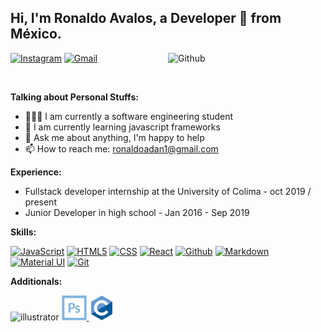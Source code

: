 <!-- Your title -->
## Hi, I'm Ronaldo Avalos, a Developer 🚀 from México.

<!-- Any image aligned to the right. Beware the width -->
<img width="50%" align="right" alt="Github" src="https://octodex.github.com/images/bouncercat.png" />

<!-- Your badges
You can use the website to generate badges: https://shields.io/
-->
[![Instagram](https://img.shields.io/badge/-Instagram-c13584?style=flat&labelColor=c13584&logo=instagram&logoColor=white)](https://www.instagram.com/ronaldo_avals/)
[![Gmail](https://img.shields.io/badge/-Gmail-c14438?style=flat&logo=Gmail&logoColor=white)](mailto:ronaldoadan1@gmail.com)

&nbsp;

<!-- Talking about you -->
**Talking about Personal Stuffs:**

- 👨🏽‍💻 I am currently a software engineering student
- 🌱 I am currently learning javascript frameworks
- 💬 Ask me about anything, I'm happy to help
- 📫 How to reach me: ronaldoadan1@gmail.com

**Experience:**

- Fullstack developer internship at the University of Colima - oct 2019 / present
- Junior Developer in high school - Jan 2016 - Sep 2019

**Skills:** 

[![JavaScript](https://img.shields.io/badge/JavaScript-F7DF1E?style=for-the-badge&logo=javascript&logoColor=black)]()
[![HTML5](https://img.shields.io/badge/HTML-239120?style=for-the-badge&logo=html5&logoColor=white)](https://developer.mozilla.org/es/docs/Web/HTML)
[![CSS](https://img.shields.io/badge/CSS-239120?&style=for-the-badge&logo=css3&logoColor=white)]()
[![React](https://img.shields.io/badge/React-20232A?style=for-the-badge&logo=react&logoColor=61DAFB)]()
[![Github](https://img.shields.io/badge/GitHub-100000?style=for-the-badge&logo=github&logoColor=white)](https://github.com/)
[![Markdown](https://img.shields.io/badge/Markdown-000000?style=for-the-badge&logo=markdown&logoColor=white)]()
[![Material UI](https://img.shields.io/badge/Material--UI-0081CB?style=for-the-badge&logo=material-ui&logoColor=white)]()
[![Git](https://img.shields.io/badge/-Git-black?style=flat-square&logo=git&link=https://git-scm.com/)](https://git-scm.com/)

**Additionals:** 

<img src="https://www.vectorlogo.zone/logos/adobe_illustrator/adobe_illustrator-icon.svg" alt="illustrator" width="40" height="40"/> </a><a href="https://www.photoshop.com/en" target="_blank" rel="noreferrer"> <img src="https://raw.githubusercontent.com/devicons/devicon/master/icons/photoshop/photoshop-line.svg" alt="photoshop" width="40" height="40"/> </a><a href="https://www.cprogramming.com/" target="_blank" rel="noreferrer"> <img src="https://raw.githubusercontent.com/devicons/devicon/master/icons/c/c-original.svg" alt="c" width="40" height="40"/> 
